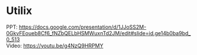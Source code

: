 # Utilix
PPT: https://docs.google.com/presentation/d/1JJoSS2M-0GkvFEoueb8Cf6_fNZbQELbHSMWuxnTd2JM/edit#slide=id.ge14b0ba9bd_0_513
<br>
Video: https://youtu.be/g4NzQ9HRPMY
